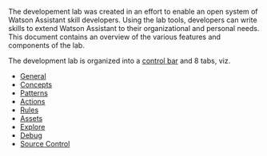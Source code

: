 The developement lab was created in an effort to enable an open system of Watson Assistant skill developers. Using the lab tools, developers can write skills to extend Watson Assistant to their organizational and personal needs. This document contains an overview of the various features and components of the lab.

The development lab is organized into a [control bar](./ControlBar.md) and 8 tabs, viz.
* [General](./General.md)
* [Concepts](./Concepts.md)
* [Patterns](./Patterns.md)
* [Actions](./Actions.md)
* [Rules](./Rules.md)
* [Assets](./Assets.md)
* [Explore](./Explore.md)
* [Debug](./Debug.md)
* [Source Control](./SourceControl.md)
